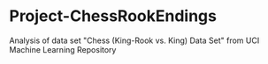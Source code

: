 # Project-ChessRookEndings
Analysis of data set "Chess (King-Rook vs. King) Data Set" from UCI Machine Learning Repository
